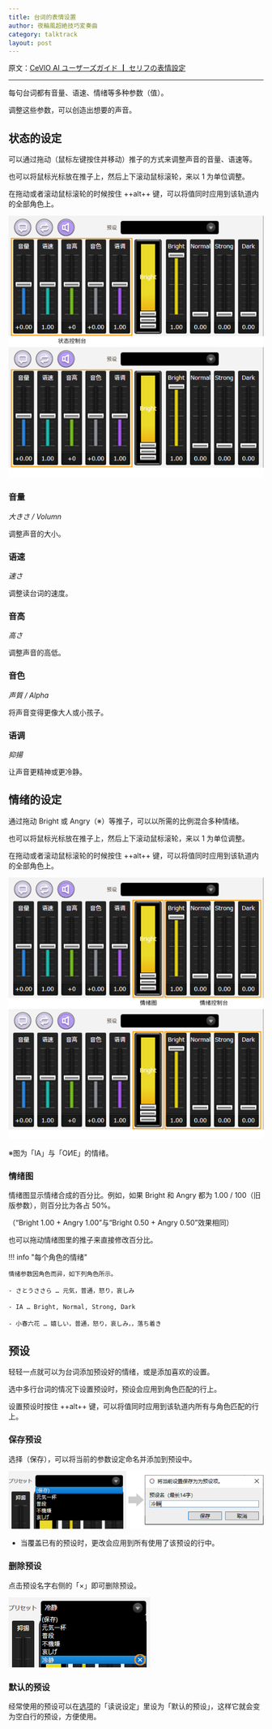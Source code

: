 ```yaml
---
title: 台词的表情设置
author: 夜輪風超絶技巧変奏曲
category: talktrack
layout: post
---
```

原文：[CeVIO AI ユーザーズガイド ┃ セリフの表情設定](https://cevio.jp/guide/cevio_ai/talktrack/talk_05/)

---

每句台词都有音量、语速、情绪等多种参数（值）。

调整这些参数，可以创造出想要的声音。

## 状态的设定

可以通过拖动（鼠标左键按住并移动）推子的方式来调整声音的音量、语速等。

也可以将鼠标光标放在推子上，然后上下滚动鼠标滚轮，来以 1 为单位调整。

在拖动或者滚动鼠标滚轮的时候按住 ++alt++ 键，可以将值同时应用到该轨道内的全部角色上。

![condition controller](images/talk_05_1.png#only-light)
![condition controller](images/talk_05_1_dark.png#only-dark)

### 音量

*大きさ / Volumn*

调整声音的大小。

### 语速

*速さ*

调整读台词的速度。

### 音高

*高さ*

调整声音的高低。

### 音色

*声質 / Alpha*

将声音变得更像大人或小孩子。

### 语调

*抑揚*

让声音更精神或更冷静。

## 情绪的设定

通过拖动 Bright 或 Angry（※）等推子，可以以所需的比例混合多种情绪。

也可以将鼠标光标放在推子上，然后上下滚动鼠标滚轮，来以 1 为单位调整。

在拖动或者滚动鼠标滚轮的时候按住 ++alt++ 键，可以将值同时应用到该轨道内的全部角色上。

![emotion controller](images/talk_05_2.png#only-light)
![emotion controller](images/talk_05_2_dark.png#only-dark)

※图为「IA」与「OИE」的情绪。

### 情绪图

情绪图显示情绪合成的百分比。例如，如果 Bright 和 Angry 都为 1.00 / 100（旧版参数），则百分比为各占 50%。

（“Bright 1.00 + Angry 1.00”与“Bright 0.50 + Angry 0.50”效果相同）

也可以拖动情绪图里的推子来直接修改百分比。

!!! info "每个角色的情绪"
    
    情绪参数因角色而异，如下列角色所示。

    - さとうささら … 元気，普通，怒り，哀しみ

    - IA … Bright, Normal, Strong, Dark

    - 小春六花 … 嬉しい，普通，怒り，哀しみ，，落ち着き

## 预设

轻轻一点就可以为台词添加预设好的情绪，或是添加喜欢的设置。

选中多行台词的情况下设置预设时，预设会应用到角色匹配的行上。

设置预设时按住 ++alt++ 键，可以将值同时应用到该轨道内所有与角色匹配的行上。

### 保存预设

选择（保存），可以将当前的参数设定命名并添加到预设中。

![save preset](images/talk_05_3.png)

* 当覆盖已有的预设时，更改会应用到所有使用了该预设的行中。

### 删除预设

点击预设名字右侧的「×」即可删除预设。

![delete preset](images/talk_05_4.png)

### 默认的预设

经常使用的预设可以在[选项](../option/option.md)的「读说设定」里设为「默认的预设」，这样它就会变为空白行的预设，方便使用。
